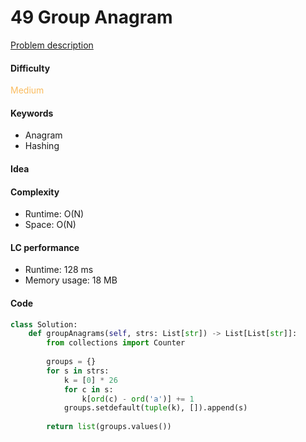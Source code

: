 49 Group Anagram
=======================
[Problem description](https://leetcode.com/problems/group-anagrams/)

#### Difficulty
<span style="color:#FABC60">Medium</span>

#### Keywords
- Anagram
- Hashing
  
#### Idea


#### Complexity
- Runtime: O(N)
- Space: O(N)
  
#### LC performance
- Runtime: 128 ms
- Memory usage: 18 MB

#### Code
```python
class Solution:
    def groupAnagrams(self, strs: List[str]) -> List[List[str]]:
        from collections import Counter
        
        groups = {}
        for s in strs:
            k = [0] * 26
            for c in s:
                k[ord(c) - ord('a')] += 1
            groups.setdefault(tuple(k), []).append(s)
        
        return list(groups.values())
```